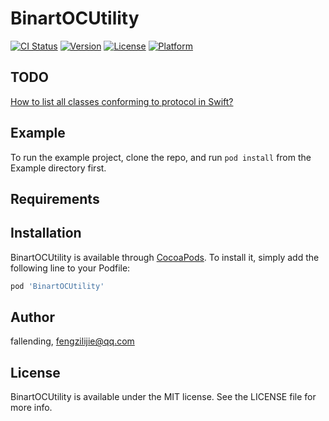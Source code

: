 # BinartOCUtility

[![CI Status](https://img.shields.io/travis/fallending/BinartOCUtility.svg?style=flat)](https://travis-ci.org/fallending/BinartOCUtility)
[![Version](https://img.shields.io/cocoapods/v/BinartOCUtility.svg?style=flat)](https://cocoapods.org/pods/BinartOCUtility)
[![License](https://img.shields.io/cocoapods/l/BinartOCUtility.svg?style=flat)](https://cocoapods.org/pods/BinartOCUtility)
[![Platform](https://img.shields.io/cocoapods/p/BinartOCUtility.svg?style=flat)](https://cocoapods.org/pods/BinartOCUtility)

## TODO

[How to list all classes conforming to protocol in Swift?](https://stackoverflow.com/questions/34415028/how-to-list-all-classes-conforming-to-protocol-in-swift)

## Example

To run the example project, clone the repo, and run `pod install` from the Example directory first.

## Requirements

## Installation

BinartOCUtility is available through [CocoaPods](https://cocoapods.org). To install
it, simply add the following line to your Podfile:

```ruby
pod 'BinartOCUtility'
```

## Author

fallending, fengzilijie@qq.com

## License

BinartOCUtility is available under the MIT license. See the LICENSE file for more info.
